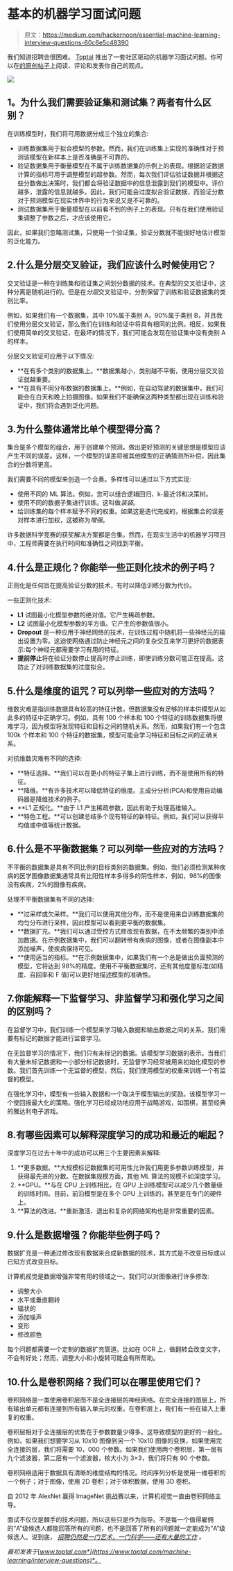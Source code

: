 # 基本的机器学习面试问题

> 原文：<https://medium.com/hackernoon/essential-machine-learning-interview-questions-60c6e5c48390>

我们知道招聘会很困难。 [Toptal](https://www.toptal.com/#pick-accomplished-software-freelancers-today) 推出了一套社区驱动的机器学习面试问题。你可以在[的原创帖子](https://www.toptal.com/machine-learning/interview-questions)上阅读、评论和发表你自己的观点。

![](img/6531c6bcb40f42e36cfb423c7c6a8d56.png)

## **1。为什么我们需要验证集和测试集？两者有什么区别？**

在训练模型时，我们将可用数据分成三个独立的集合:

*   训练数据集用于拟合模型的参数。然而，我们在训练集上实现的准确性对于预测该模型在新样本上是否准确是不可靠的。
*   验证数据集用于衡量模型在不属于训练数据集的示例上的表现。根据验证数据计算的指标可用于调整模型的超参数。然而，每次我们评估验证数据并根据这些分数做出决策时，我们都会将验证数据中的信息泄露到我们的模型中。评价越多，泄露的信息就越多。因此，我们可能会过度拟合验证数据，而验证分数对于预测模型在现实世界中的行为来说又是不可靠的。
*   测试数据集用于衡量模型在以前看不到的例子上的表现。只有在我们使用验证集调整了参数之后，才应该使用它。

因此，如果我们忽略测试集，只使用一个验证集，验证分数就不能很好地估计模型的泛化能力。

## 2.什么是分层交叉验证，我们应该什么时候使用它？

交叉验证是一种在训练集和验证集之间划分数据的技术。在典型的交叉验证中，这种分离是随机进行的。但是在*分层*交叉验证中，分割保留了训练和验证数据集的类别比率。

例如，如果我们有一个数据集，其中 10%属于类别 A，90%属于类别 B，并且我们使用分层交叉验证，那么我们在训练和验证中将具有相同的比例。相反，如果我们使用简单的交叉验证，在最坏的情况下，我们可能会发现在验证集中没有类别 A 的样本。

分层交叉验证可应用于以下情况:

*   **在有多个类别的数据集上。**数据集越小，类别越不平衡，使用分层交叉验证就越重要。
*   **在具有不同分布数据的数据集上。**例如，在自动驾驶的数据集中，我们可能会在白天和晚上拍摄图像。如果我们不能确保这两种类型都出现在训练和验证中，我们将会遇到泛化问题。

## 3.为什么整体通常比单个模型得分高？

集合是多个模型的组合，用于创建单个预测。做出更好预测的关键思想是模型应该产生不同的误差。这样，一个模型的误差将被其他模型的正确猜测所补偿，因此集合的分数将更高。

我们需要不同的模型来创造一个合奏。多样性可以通过以下方式实现:

*   使用不同的 ML 算法。例如，您可以组合逻辑回归、k-最近邻和决策树。
*   使用不同的数据子集进行训练。这叫做*装袋*。
*   给训练集的每个样本赋予不同的权重。如果这是迭代完成的，根据集合的误差对样本进行加权，这被称为*增强*。

许多数据科学竞赛的获奖解决方案都是合集。然而，在现实生活中的机器学习项目中，工程师需要在执行时间和准确性之间找到平衡。

## 4.什么是正规化？你能举一些正则化技术的例子吗？

正则化是任何旨在提高验证分数的技术，有时以降低训练分数为代价。

一些正则化技术:

*   **L1** 试图最小化模型参数的绝对值。它产生稀疏参数。
*   **L2** 试图最小化模型参数的平方值。它产生的参数值很小。
*   **Dropout** 是一种应用于神经网络的技术，在训练过程中随机将一些神经元的输出设置为零。这迫使网络通过防止神经元之间的复杂交互来学习更好的数据表示:每个神经元都需要学习有用的特征。
*   **提前停止**将在验证分数停止提高时停止训练，即使训练分数可能正在提高。这防止了对训练数据集的过度拟合。

## 5.什么是维度的诅咒？可以列举一些应对的方法吗？

维数灾难是指训练数据具有较高的特征计数，但数据集没有足够的样本供模型从如此多的特征中正确学习。例如，具有 100 个样本和 100 个特征的训练数据集将很难学习，因为模型将发现特征和目标之间的随机关系。然而，如果我们有一个包含 100k 个样本和 100 个特征的数据集，模型可能会学习特征和目标之间的正确关系。

对抗维数灾难有不同的选择:

*   **特征选择。**我们可以在更小的特征子集上进行训练，而不是使用所有的特征。
*   **降维。**有许多技术可以降低特征的维度。主成分分析(PCA)和使用自动编码器是降维技术的例子。
*   **L1 正规化。**由于 L1 产生稀疏参数，因此有助于处理高维输入。
*   **特色工程。**可以创建总结多个现有特征的新特征。例如，我们可以获得平均值或中值等统计数据。

## 6.什么是不平衡数据集？可以列举一些应对的方法吗？

不平衡的数据集是具有不同比例的目标类别的数据集。例如，我们必须检测某种疾病的医学图像数据集通常具有比阳性样本多得多的阴性样本，例如，98%的图像没有疾病，2%的图像有疾病。

处理不平衡数据集有不同的选择:

*   **过采样或欠采样。**我们可以使用其他分布，而不是使用来自训练数据集的均匀分布进行采样，因此模型可以看到更平衡的数据集。
*   **数据扩充。**我们可以通过受控方式修改现有数据，在不太频繁的类别中添加数据。在示例数据集中，我们可以翻转带有疾病的图像，或者在图像副本中添加噪声，使疾病保持可见。
*   **使用适当的指标。**在示例数据集中，如果我们有一个总是做出负面预测的模型，它将达到 98%的精度。使用不平衡数据集时，还有其他度量标准(如精度、召回率和 F 值)可以更好地描述模型的准确性。

## 7.你能解释一下监督学习、非监督学习和强化学习之间的区别吗？

在监督学习中，我们训练一个模型来学习输入数据和输出数据之间的关系。我们需要有标记的数据才能进行监督学习。

在无监督学习的情况下，我们只有未标记的数据。该模型学习数据的表示。当我们有大量未标记数据和一小部分标记数据时，无监督学习经常被用来初始化模型的参数。我们首先训练一个无监督的模型，然后，我们使用模型的权重来训练一个有监督的模型。

在强化学习中，模型有一些输入数据和一个取决于模型输出的奖励。该模型学习一个使回报最大化的策略。强化学习已经成功地应用于战略游戏，如围棋，甚至经典的雅达利电子游戏。

## 8.有哪些因素可以解释深度学习的成功和最近的崛起？

深度学习在过去十年中的成功可以用三个主要因素来解释:

1.  **更多数据。**大规模标记数据集的可用性允许我们用更多参数训练模型，并获得最先进的分数。在数据集规模方面，其他 ML 算法的规模不如深度学习。
2.  **GPU。**与在 CPU 上训练相比，在 GPU 上训练模型可以减少几个数量级的训练时间。目前，前沿模型是在多个 GPU 上训练的，甚至是在专门的硬件上。
3.  **算法的改进。**重新激活、退出和复杂的网络架构也是非常重要的因素。

## 9.什么是数据增强？你能举些例子吗？

数据扩充是一种通过修改现有数据来合成新数据的技术，其方式是不改变目标或以已知方式改变目标。

计算机视觉是数据增强非常有用的领域之一。我们可以对图像进行许多修改:

*   调整大小
*   水平或垂直翻转
*   辐状的
*   添加噪声
*   变形
*   修改颜色

每个问题都需要一个定制的数据扩充管道。比如在 OCR 上，做翻转会改变文字，不会有好处；然而，调整大小和小旋转可能会有所帮助。

## 10.什么是卷积网络？我们可以在哪里使用它们？

卷积网络是一类使用卷积层而不是全连接层的神经网络。在完全连接的图层上，所有输出单元都有连接到所有输入单元的权重。在卷积层上，我们有一些在输入上重复的权重。

卷积层相对于全连接层的优势在于参数数量少得多。这导致模型的更好的一般化。例如，如果我们想要学习从 10x10 图像到另一个 10x10 图像的变换，如果使用完全连接的层，我们将需要 10，000 个参数。如果我们使用两个卷积层，第一层有九个滤波器，第二层有一个滤波器，核大小为 3×3，我们将只有 90 个参数。

卷积网络适用于数据具有清晰的维度结构的情况。时间序列分析是使用一维卷积的一个例子；对于图像，使用 2D 卷积；对于体积数据，使用 3D 卷积。

自 2012 年 AlexNet 赢得 ImageNet 挑战赛以来，计算机视觉一直由卷积网络主导。

面试不仅仅是棘手的技术问题，所以这些只是作为指导。不是每一个值得雇佣的“A”级候选人都能回答所有的问题，也不是回答了所有的问题就一定能成为“A”级候选人。说到底， [*招聘仍然是一门艺术，一门科学——还有大量的工作*](https://www.toptal.com/freelance/in-search-of-the-elite-few-finding-and-hiring-the-best-developers-in-the-industry) *。*

*最初发表于*[*www.toptal.com*](https://www.toptal.com/machine-learning/interview-questions)*。*